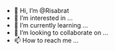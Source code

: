 - 👋 Hi, I’m @Risabrat
- 👀 I’m interested in ...
- 🌱 I’m currently learning ...
- 💞️ I’m looking to collaborate on ...
- 📫 How to reach me ...

<!---
Risabrat/Risabrat is a ✨ special ✨ repository because its `README.md` (this file) appears on your GitHub profile.
You can click the Preview link to take a look at your changes.
--->
